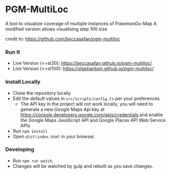 # PGM-MultiLoc
A tool to visualize coverage of multiple instances of PokemonGo-Map
A modified version allows visualising step 100 size

credit to: https://github.com/beccasafan/pgm-multiloc

### Run It
- Live Version (<=st20): https://beccasafan.github.io/pgm-multiloc/
- Live Version (<=st100): https://slgphantom.github.io/pgm-multiloc/


### Install Locally
- Clone the repository locally
- Edit the default values in `src/scripts/config.ts` per your preferences
  - The API key in the project will not work locally, you will need to generate a new Google Maps Api key at https://console.developers.google.com/apis/credentials and enable the Google Maps JavaScript API and Google Places API Web Service APIs
- Run `npm install`
- Open `dist\index.html` in your browser.

### Developing
- Run `npm run watch`.
- Changes will be watched by gulp and rebuilt as you save changes.
